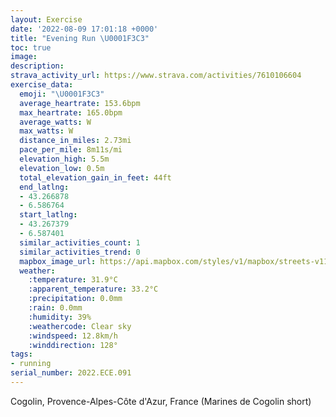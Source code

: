 ```yaml
---
layout: Exercise
date: '2022-08-09 17:01:18 +0000'
title: "Evening Run \U0001F3C3"
toc: true
image:
description:
strava_activity_url: https://www.strava.com/activities/7610106604
exercise_data:
  emoji: "\U0001F3C3"
  average_heartrate: 153.6bpm
  max_heartrate: 165.0bpm
  average_watts: W
  max_watts: W
  distance_in_miles: 2.73mi
  pace_per_mile: 8m11s/mi
  elevation_high: 5.5m
  elevation_low: 0.5m
  total_elevation_gain_in_feet: 44ft
  end_latlng:
  - 43.266878
  - 6.586764
  start_latlng:
  - 43.267379
  - 6.587401
  similar_activities_count: 1
  similar_activities_trend: 0
  mapbox_image_url: https://api.mapbox.com/styles/v1/mapbox/streets-v11/static/path-5+787af2-1.0(atagGgreg%40hBUVjAF%60%40%3FTEh%40_%40fBGJERMP_%40LWTGNONKFS%3FMCUI%5BU_%40OKVYjFk%40tBAJIV%3FXBPNd%40PLFLNJDH%40ZAPOVEf%40DbA%60%40dB%5ENh%40Sl%40e%40HS%5Ek%40DSAUFQNCT%3FJER%40ZqAHQBONc%40LOFKNe%40TsAFKR%3FV%5BVKLKLCXQx%40iADMNKXBb%40TV%40ZHNLHBVRfA%60%40t%40%3F%5CHHHP%40FEFS%40OG%7D%40D_AJ%7D%40EQ%40QNc%40%40YJ_%40FeBNe%40Fi%40Ne%40QmB%40UDQAWEOAYQ_%40Ag%40EU%3F%7D%40Oe%40Oy%40k%40s%40ESBk%40NJBAd%40%5BLa%40FMJg%40ROh%40aAPQV_%40%60%40gAHi%40zAc%40Fl%40%40~%40GVWLK%5EMj%40Wj%40_%40LKPUJe%40j%40%5Bj%40Id%40%5Dp%40ERIL%7D%40g%40GYUYOM%7B%40WYSYI%5BMcAs%40KC%5BQOGZ%5C%5CPHJr%40XJJDXI~%40%3F%5CBXFNt%40%60%40b%40n%40ZnAHbAL%7C%40Kb%40CVELKNCNMVMBm%40GQ%40IDYbADf%40TTPF%5EBt%40b%40JBRBf%40%5CHHNRFPB%5CGd%40%3Fj%40K%7C%40Kf%40CV%3FPKtAIFMAc%40e%40QBQGw%40_%40%5BI%5DOOBKAOIMKK_%40MOKAu%40m%40%5BIQJY%7C%40YXIAMLGj%40Ob%40Ej%40EPa%40ZEXM%60%40If%40ITUZSb%40Kp%40Yt%40IHUAK%40QHKLIn%40O%5EWZELSDIHQFICQ%3FMKSa%40_%40wAIuANOHYOaBWAWQIq%40Fa%40RMZeARqAC_AF_AFe%40HSLQJAlA%60%40FFPFLGJSb%40a%40HQJg%40%40i%40Ps%40D_%40),pin-s-s+e5b22e(6.5874,43.26737),pin-s-f+89ae00(6.58676,43.26687000000001)/auto/800x800?access_token=pk.eyJ1Ijoiam9zaGJlY2ttYW4iLCJhIjoiY205eWR2aDd1MWZ6djJrbXc4a3M0bWZleiJ9.XiG9OWkNcZk2QzjJbxLB4A
  weather:
    :temperature: 31.9°C
    :apparent_temperature: 33.2°C
    :precipitation: 0.0mm
    :rain: 0.0mm
    :humidity: 39%
    :weathercode: Clear sky
    :windspeed: 12.8km/h
    :winddirection: 128°
tags:
- running
serial_number: 2022.ECE.091
---
```

Cogolin, Provence-Alpes-Côte d'Azur, France (Marines de Cogolin short)
